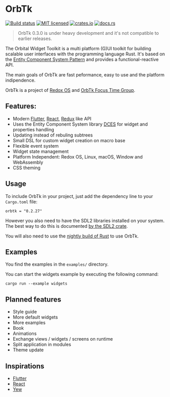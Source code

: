 # OrbTk

[![Build status](https://gitlab.com/orbtk/orbtk/badges/master/build.svg)](https://gitlab.com/orbtk/orbtk/pipelines)
[![MIT licensed](https://img.shields.io/badge/license-MIT-blue.svg)](./LICENSE)
[![crates.io](https://img.shields.io/badge/crates.io-v0.2.27-orange.svg)](https://crates.io/crates/orbtk)
[![docs.rs](https://docs.rs/orbtk/badge.svg)](https://docs.rs/orbtk)

> OrbTk 0.3.0 is under heavy development and it's not compatible to earlier releases.

The Orbital Widget Toolkit is a multi platform (G)UI toolkit for building scalable user interfaces with the programming language Rust. It's based
on the [Entity Component System Pattern](https://en.wikipedia.org/wiki/Entity%E2%80%93component%E2%80%93system) and provides a functional-reactive API. 

The main goals of OrbTk are fast peformance, easy to use and the platform indipendence.

OrbTk is a project of [Redox OS](https://www.redox-os.org/) and [OrbTk Focus Time Group](https://gitlab.com/orbtk).

## Features:

* Modern [Flutter](https://flutter.io/), [React](https://reactjs.org/), [Redux](https://redux.js.org/) like API
* Uses the Entity Component System library [DCES](https://gitlab.com/orbtk/dces-rust) for widget and properties handling
* Updating instead of rebuling subtrees
* Small DSL for custom widget creation on macro base
* Flexible event system
* Widget state management
* Platform Independent: Redox OS, Linux, macOS, Window and WebAssembly
* CSS theming

## Usage

To include OrbTk in your project, just add the dependency
line to your `Cargo.toml` file:

```text
orbtk = "0.2.27"
```

However you also need to have the SDL2 libraries installed on your
system.  The best way to do this is documented [by the SDL2
crate](https://github.com/AngryLawyer/rust-sdl2#user-content-requirements).

You will also need to use the [nightly build of Rust](https://github.com/rust-lang-nursery/rustup.rs/blob/master/README.md#working-with-nightly-rust) to use OrbTk. 

## Examples

You find the examples in the `examples/` directory.

You can start the widgets example by executing the following command:

```text
cargo run --example widgets
```

## Planned features

* Style guide
* More default widgets
* More examples
* Book
* Animations
* Exchange views / widgets / screens on runtime
* Split application in modules
* Theme update

## Inspirations

* [Flutter](https://flutter.io/)
* [React](https://reactjs.org/)
* [Yew](https://github.com/DenisKolodin/yew)


